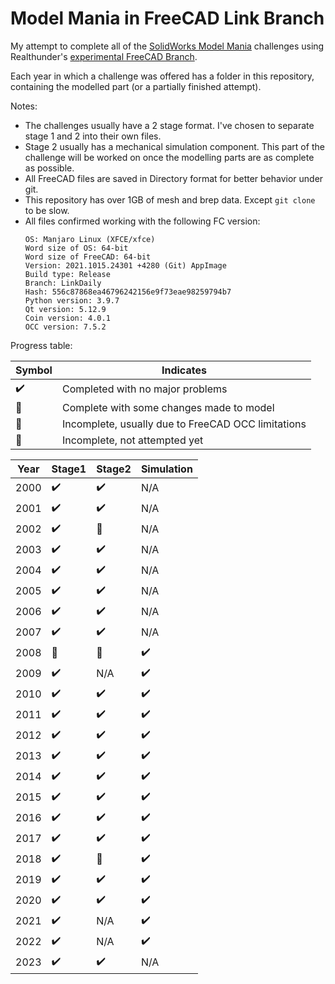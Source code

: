 # Model Mania in FreeCAD Link Branch

My attempt to complete all of the 
[SolidWorks Model Mania](https://blogs.solidworks.com/tech/2022/02/23-years-of-model-mania.html)
challenges using Realthunder's [experimental FreeCAD Branch](https://github.com/realthunder/FreeCAD_assembly3/releases).

Each year in which a challenge was offered has a folder in this repository,
containing the modelled part (or a partially finished attempt).

Notes:
- The challenges usually have a 2 stage format. I've chosen to separate stage 1 
  and 2 into their own files.
- Stage 2 usually has a mechanical simulation component. This part of the challenge
  will be worked on once the modelling parts are as complete as possible.
- All FreeCAD files are saved in Directory format for better 
  behavior under git.
- This repository has over 1GB of mesh and brep data. Except `git clone`
  to be slow.  
- All files confirmed working with the following FC version:
  ```
  OS: Manjaro Linux (XFCE/xfce)
  Word size of OS: 64-bit
  Word size of FreeCAD: 64-bit
  Version: 2021.1015.24301 +4280 (Git) AppImage
  Build type: Release
  Branch: LinkDaily
  Hash: 556c87868ea46796242156e9f73eae98259794b7
  Python version: 3.9.7
  Qt version: 5.12.9
  Coin version: 4.0.1
  OCC version: 7.5.2
  ```

Progress table:

|       Symbol           |          Indicates                                 |
|------------------------|----------------------------------------------------|
| :heavy_check_mark:     | Completed with no major problems                   |
| :large_orange_diamond: | Complete with some changes made to model           |
| :red_circle:           | Incomplete, usually due to FreeCAD OCC limitations |
| :black_square_button:  | Incomplete, not attempted yet                      |


| Year |          Stage1        |        Stage2          |       Simulation       |
|------|------------------------|------------------------|------------------------|
| 2000 | :heavy_check_mark:     | :heavy_check_mark:     | N/A                    |
| 2001 | :heavy_check_mark:     | :heavy_check_mark:     | N/A                    |
| 2002 | :heavy_check_mark:     | :black_square_button:  | N/A                    |
| 2003 | :heavy_check_mark:     | :heavy_check_mark:     | N/A                    |
| 2004 | :heavy_check_mark:     | :heavy_check_mark:     | N/A                    |
| 2005 | :heavy_check_mark:     | :heavy_check_mark:     | N/A                    |
| 2006 | :heavy_check_mark:     | :heavy_check_mark:     | N/A                    |
| 2007 | :heavy_check_mark:     | :heavy_check_mark:     | N/A                    |
| 2008 | :large_orange_diamond: | :large_orange_diamond: | :heavy_check_mark:     |
| 2009 | :heavy_check_mark:     | N/A                    | :heavy_check_mark:     |
| 2010 | :heavy_check_mark:     | :heavy_check_mark:     | :heavy_check_mark:     |
| 2011 | :heavy_check_mark:     | :heavy_check_mark:     | :heavy_check_mark:     |
| 2012 | :heavy_check_mark:     | :heavy_check_mark:     | :heavy_check_mark:     |
| 2013 | :heavy_check_mark:     | :heavy_check_mark:     | :heavy_check_mark:     |
| 2014 | :heavy_check_mark:     | :heavy_check_mark:     | :heavy_check_mark:     |
| 2015 | :heavy_check_mark:     | :heavy_check_mark:     | :heavy_check_mark:     |
| 2016 | :heavy_check_mark:     | :heavy_check_mark:     | :heavy_check_mark:     |
| 2017 | :heavy_check_mark:     | :heavy_check_mark:     | :heavy_check_mark:     |
| 2018 | :heavy_check_mark:     | :large_orange_diamond: | :heavy_check_mark:     |
| 2019 | :heavy_check_mark:     | :heavy_check_mark:     | :heavy_check_mark:     |
| 2020 | :heavy_check_mark:     | :heavy_check_mark:     | :heavy_check_mark:     |
| 2021 | :heavy_check_mark:     | N/A                    | :heavy_check_mark:     |
| 2022 | :heavy_check_mark:     | N/A                    | :heavy_check_mark:     |
| 2023 | :heavy_check_mark:     | :heavy_check_mark:     | N/A                    |

